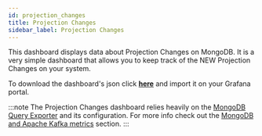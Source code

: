 ```yaml
---
id: projection_changes
title: Projection Changes
sidebar_label: Projection Changes
---
```


This dashboard displays data about Projection Changes on MongoDB. It is a very simple dashboard that allows you to keep track of the NEW Projection Changes on your system.

To download the dashboard's json click <a download target="_blank" href="/docs_files_to_download/dashboards/kafka-messages.json">**here**</a> and import it on your Grafana portal.

:::note
The Projection Changes dashboard relies heavily on the [MongoDB Query Exporter](https://github.com/raffis/mongodb-query-exporter) and its configuration. For more info check out the [MongoDB and Apache Kafka metrics](/fast_data/monitoring/overview.md#mongodb-and-apache-kafka-metrics) section.
:::
